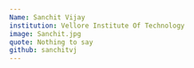 ```yaml
---
Name: Sanchit Vijay
institution: Vellore Institute Of Technology
image: Sanchit.jpg 
quote: Nothing to say
github: sanchitvj
---
```

